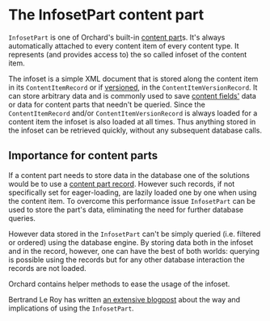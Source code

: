 # The InfosetPart content part



`InfosetPart` is one of Orchard's built-in [content part](ContentPart)s. It's always automatically attached to every content item of every content type. It represents (and provides access to) the so called infoset of the content item.

The infoset is a simple XML document that is stored along the content item in its `ContentItemRecord` or if [versioned](Versioning), in the `ContentItemVersionRecord`. It can store arbitrary data and is commonly used to save [content fields'](ContentField) data or data for content parts that needn't be queried. Since the `ContentItemRecord` and/or `ContentItemVersionRecord` is always loaded for a content item the infoset is also loaded at all times. Thus anything stored in the infoset can be retrieved quickly, without any subsequent database calls.


## Importance for content parts

If a content part needs to store data in the database one of the solutions would be to use a [content part record](ContentPartRecord). However such records, if not specifically set for eager-loading, are lazily loaded one by one when using the content item. To overcome this performance issue `InfosetPart` can be used to store the part's data, eliminating the need for further database queries.

However data stored in the `InfosetPart` can't be simply queried (i.e. filtered or ordered) using the database engine. By storing data both in the infoset and in the record, however, one can have the best of both worlds: querying is possible using the records but for any other database interaction the records are not loaded.

Orchard contains helper methods to ease the usage of the infoset.

Bertrand Le Roy has written [an extensive blogpost](http://weblogs.asp.net/bleroy/archive/2013/11/04/the-shift-how-orchard-painlessly-shifted-to-document-storage-and-how-it-ll-affect-you.aspx) about the way and implications of using the `InfosetPart`.